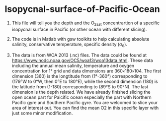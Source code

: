 # Isopycnal-surface-of-Pacific-Ocean

1. This file will tell you the depth and the O<sub>2sat</sub> concentrartion of a specific isopycnal surface in Pacific (or other ocean with different slicing).

2. The code is in Matlab with gsw toolkits to help calculating absolute salinity, conservative temperature, specific density (σ<sub>θ</sub>).

3. The data is from WOA 2013 (.nc) files. The data could be found at https://www.nodc.noaa.gov/OC5/woa13/woa13data.html. These data including the annual mean salinity, temperature and oxygen concentration for 1° grid and data dimensions are 360`×`180`×`104. The first dimension (360) is the longtitude from (1°-360°) corresponding to (179°W to 0°W, then 0°E to 180°E), while the second dimension (180) is the latitude from (1-180) corresponding to (89°S to 90°N). The last dimension is the depth related. We have already finished slicing the open ocean part for Paicific ocean especially the part with Northern Pacific gyre and Southern Pacific gyre. You are welcomed to slice your area of interest out. You can find the mean O2 in this specific layer with just some minor modification.  
